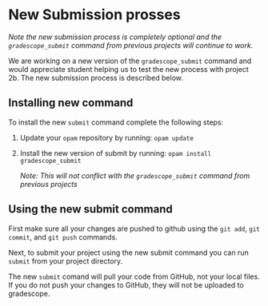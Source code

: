 # New Submission prosses

*Note the new submission process is completely optional and the `gradescope_submit` command from previous projects will continue to work.*

We are working on a new version of the `gradescope_submit` command and would appreciate student helping us
to test the new process with project 2b. The new submission process is described below.

## Installing new command

To install the new `submit` command complete the following steps:

  1. Update your `opam` repository by running: `opam update`
  2. Install the new version of submit by running: `opam install gradescope_submit`
  
     *Note: This will not conflict with the `gradescope_submit` command from previous projects*
  
## Using the new submit command

First make sure all your changes are pushed to github using the `git add`, `git commit`, and `git push` commands.

Next, to submit your project using the new submit command you can run `submit` from your project directory.

The new `submit` comand will pull your code from GitHub, not your local files. If you do not push your changes to GitHub,
they will not be uploaded to gradescope.
